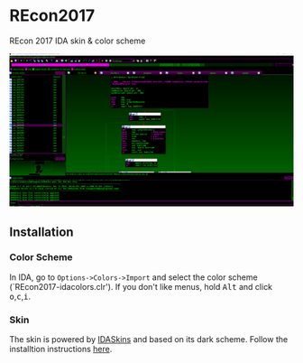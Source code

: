 # REcon2017
REcon 2017 IDA skin & color scheme

![](preview.png)

## Installation

### Color Scheme

In IDA, go to `Options->Colors->Import` and select the color scheme (`REcon2017-idacolors.clr').
If you don't like menus, hold <kbd>Alt</kbd> and click <kbd>o</kbd>,<kbd>c</kbd>,<kbd>i</kbd>.

### Skin

The skin is powered by [IDASkins](https://github.com/zyantific/IDASkins) and based on its dark scheme.
Follow the installtion instructions [here](https://github.com/zyantific/IDASkins).
